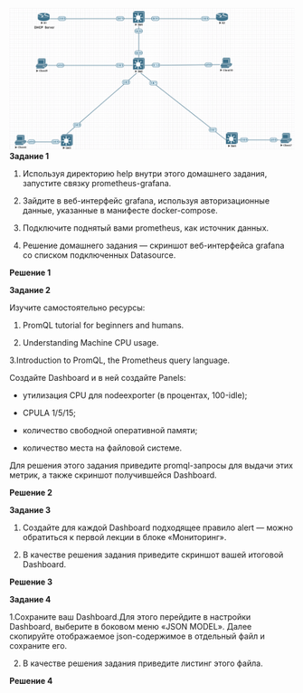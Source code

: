 ![alt text](https://github.com/mezhibo/osnovnye-sredstva-zashity-ot-setevykh-atakk/blob/70376c341fad4887f26e49125a4bca5b00030de4/IMG/1.png)
**Задание 1**

1. Используя директорию help внутри этого домашнего задания, запустите связку prometheus-grafana.

2. Зайдите в веб-интерфейс grafana, используя авторизационные данные, указанные в манифесте docker-compose.

3. Подключите поднятый вами prometheus, как источник данных.

4. Решение домашнего задания — скриншот веб-интерфейса grafana со списком подключенных Datasource.


**Решение 1**



**Задание 2**

Изучите самостоятельно ресурсы:

1. PromQL tutorial for beginners and humans.

2. Understanding Machine CPU usage.

3.Introduction to PromQL, the Prometheus query language.


Создайте Dashboard и в ней создайте Panels:

 - утилизация CPU для nodeexporter (в процентах, 100-idle);

 - CPULA 1/5/15;

 - количество свободной оперативной памяти;

 - количество места на файловой системе.

Для решения этого задания приведите promql-запросы для выдачи этих метрик, а также скриншот получившейся Dashboard.


**Решение 2**

**Задание 3**

1. Создайте для каждой Dashboard подходящее правило alert — можно обратиться к первой лекции в блоке «Мониторинг».

2. В качестве решения задания приведите скриншот вашей итоговой Dashboard.


**Решение 3**

**Задание 4**

1.Сохраните ваш Dashboard.Для этого перейдите в настройки Dashboard, выберите в боковом меню «JSON MODEL». Далее скопируйте отображаемое json-содержимое в отдельный файл и сохраните его.

2. В качестве решения задания приведите листинг этого файла.


**Решение 4**
